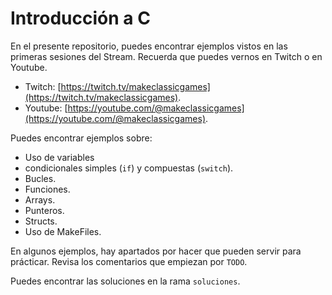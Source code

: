 # Introducción a C

En el presente repositorio, puedes encontrar ejemplos vistos en las primeras sesiones del Stream. Recuerda que puedes vernos en Twitch o en Youtube.

* Twitch: [https://twitch.tv/makeclassicgames](https://twitch.tv/makeclassicgames).
* Youtube: [https://youtube.com/@makeclassicgames](https://youtube.com/@makeclassicgames).


Puedes encontrar ejemplos sobre:

* Uso de variables
* condicionales simples (```if```) y compuestas (```switch```).
* Bucles.
* Funciones.
* Arrays.
* Punteros.
* Structs.
* Uso de MakeFiles.

En algunos ejemplos, hay apartados por hacer que pueden servir para prácticar. Revisa los comentarios que empiezan por ```TODO```.

Puedes encontrar las soluciones en la rama ```soluciones```.